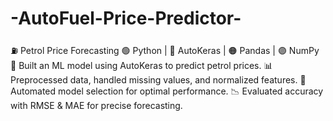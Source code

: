 # -AutoFuel-Price-Predictor-
⛽ Petrol Price Forecasting 🟢 Python | 🔵 AutoKeras | 🟠 Pandas | 🟣 NumPy  🚀 Built an ML model using AutoKeras to predict petrol prices. 📊 Preprocessed data, handled missing values, and normalized features. 🤖 Automated model selection for optimal performance. 📉 Evaluated accuracy with RMSE &amp; MAE for precise forecasting.
